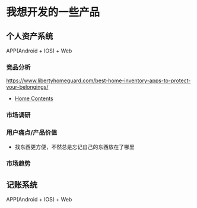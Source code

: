 # 我想开发的一些产品

## 个人资产系统

APP(Android + IOS) + Web

### 竞品分析
https://www.libertyhomeguard.com/best-home-inventory-apps-to-protect-your-belongings/
- [Home Contents](https://apps.apple.com/us/app/home-contents/id420151922)

### 市场调研

### 用户痛点/产品价值

- 找东西更方便，不然总是忘记自己的东西放在了哪里

### 市场趋势


## 记账系统

APP(Android + IOS) + Web

